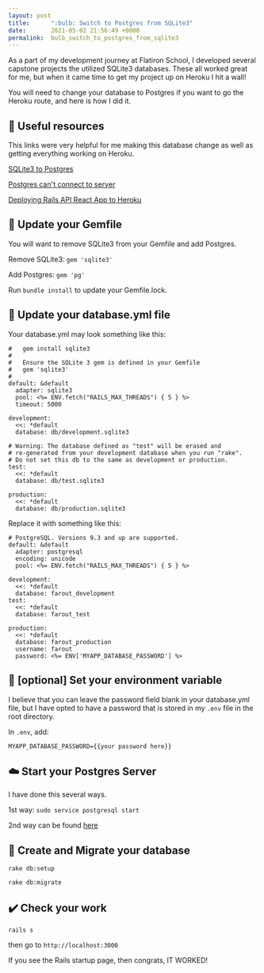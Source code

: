 ```yaml
---
layout: post
title:      ":bulb: Switch to Postgres from SQLite3"
date:       2021-05-02 21:56:49 +0000
permalink:  bulb_switch_to_postgres_from_sqlite3
---
```



As a part of my development journey at Flatiron School, I developed several capstone projects the utilized SQLite3 databases. These all worked great for me, but when it came time to get my project up on Heroku I hit a wall!

You will need to change your database to Postgres if you want to go the Heroku route, and here is how I did it.

## :book: Useful resources

This links were very helpful for me making this database change as well as getting everything working on Heroku.

[SQLite3 to Postgres](https://medium.com/@thorntonbrenden/ruby-on-rails-switch-from-sqlite3-to-postgres-590009645c25)

[Postgres can't connect to server](https://stackoverflow.com/questions/31645550/postgresql-why-psql-cant-connect-to-server)

[Deploying Rails API React App to Heroku](https://dev.to/caicindy87/deploying-rails-api-backend-react-frontend-app-to-heroku-5a25)

## :gem: Update your Gemfile

You will want to remove SQLite3 from your Gemfile and add Postgres.

Remove SQLite3:
`gem 'sqlite3'`

Add Postgres:
`gem 'pg'`

Run `bundle install` to update your Gemfile.lock.

## :ledger: Update your database.yml file

Your database.yml may look something like this:

```# SQLite. Versions 3.8.0 and up are supported.
#   gem install sqlite3
#
#   Ensure the SQLite 3 gem is defined in your Gemfile
#   gem 'sqlite3'
#
default: &default
  adapter: sqlite3
  pool: <%= ENV.fetch("RAILS_MAX_THREADS") { 5 } %>
  timeout: 5000

development:
  <<: *default
  database: db/development.sqlite3

# Warning: The database defined as "test" will be erased and
# re-generated from your development database when you run "rake".
# Do not set this db to the same as development or production.
test:
  <<: *default
  database: db/test.sqlite3

production:
  <<: *default
  database: db/production.sqlite3
```

Replace it with something like this:

```
# PostgreSQL. Versions 9.3 and up are supported.
default: &default
  adapter: postgresql
  encoding: unicode
  pool: <%= ENV.fetch("RAILS_MAX_THREADS") { 5 } %>

development:
  <<: *default
  database: farout_development
test:
  <<: *default
  database: farout_test

production:
  <<: *default
  database: farout_production
  username: farout
  password: <%= ENV['MYAPP_DATABASE_PASSWORD'] %>
```

## :deciduous_tree: [optional] Set your environment variable

I believe that you can leave the password field blank in your database.yml file, but I have opted to have a password that is stored in my `.env` file in the root directory.

In `.env`, add:

`MYAPP_DATABASE_PASSWORD={{your password here}}`

## :cloud: Start your Postgres Server

I have done this several ways.

1st way:
`sudo service postgresql start`

2nd way can be found [here](https://stackoverflow.com/questions/31645550/postgresql-why-psql-cant-connect-to-server)

## :car: Create and Migrate your database

`rake db:setup`

`rake db:migrate`

## :heavy_check_mark: Check your work

`rails s`

then go to `http://localhost:3000`

If you see the Rails startup page, then congrats, IT WORKED!

